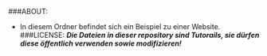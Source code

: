 ###ABOUT:
* In diesem Ordner befindet sich ein Beispiel zu einer Website.
###LICENSE:
***Die Dateien in dieser repository sind Tutorails, sie dürfen diese öffentlich verwenden sowie modifizieren!***

